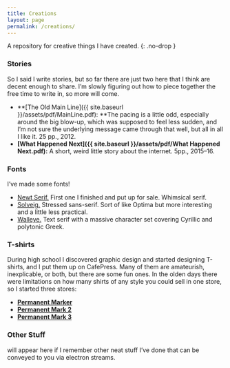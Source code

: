 ```yaml
---
title: Creations
layout: page
permalink: /creations/
---
```


A repository for creative things I have created.
{: .no-drop }

### Stories

So I said I write stories, but so far there are just two here that I think are
decent enough to share. I’m slowly figuring out how to piece together the free
time to write in, so more will come.  

*   **[The Old Main
    Line]({{ site.baseurl }}/assets/pdf/MainLine.pdf): **The pacing
    is a little odd, especially around the big blow-up, which was supposed to
    feel less sudden, and I’m not sure the underlying message came through that
    well, but all in all I like it. 25 pp., 2012.
*   **[What Happened
    Next]({{ site.baseurl }}/assets/pdf/What Happened Next.pdf):** A short,
    weird little story about the internet. 5pp., 2015–16.

### Fonts

I’ve made some fonts!



*   [Newt
    Serif.](#link-to-come) First one
    I finished and put up for sale. Whimsical serif.
*   [Solveig.](#link-to-come) Stressed
    sans-serif. Sort of like Optima but more interesting and a little less
    practical.
*   [Walleye.](#link-to-come) Text
    serif with a massive character set covering Cyrillic and polytonic Greek.

### T-shirts

During high school I discovered graphic design and started designing T-shirts,
and I put them up on CafePress. Many of them are amateurish, inexplicable, or
both, but there are some fun ones. In the olden days there were limitations on
how many shirts of any style you could sell in one store, so I started three
stores:



*   [**Permanent Marker**](http://www.cafepress.com/permanentmarker)
*   [**Permanent Mark 2**](http://www.cafepress.com/permanentmark2)
*   [**Permanent Mark 3**](http://www.cafepress.com/permanentmark3)

### Other Stuff

will appear here if I remember other neat stuff I’ve done that can be conveyed
to you via electron streams.
